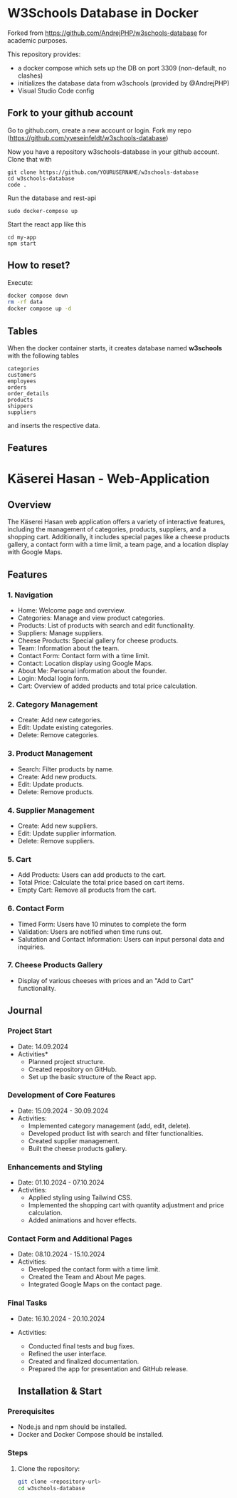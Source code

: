 
# W3Schools Database in Docker

Forked from https://github.com/AndrejPHP/w3schools-database for academic purposes.

This repository provides:

- a docker compose which sets up the DB on port 3309 (non-default, no clashes)
- initializes the database data from w3schools (provided by @AndrejPHP) 
- Visual Studio Code config

## Fork to your github account
Go to github.com, create a new account or login.
Fork my repo (https://github.com/yveseinfeldt/w3schools-database)

Now you have a repository w3schools-database in your github account.
Clone that with
```
git clone https://github.com/YOURUSERNAME/w3schools-database
cd w3schools-database
code .
```

Run the database and rest-api
```
sudo docker-compose up
```

Start the react app like this
```
cd my-app
npm start
```

## How to reset?

Execute:

```bash
docker compose down
rm -rf data
docker compose up -d
```

## Tables

When the docker container starts, it creates database named __w3schools__ with the following tables

    categories
    customers
    employees
    orders
    order_details
    products
    shippers
    suppliers
    
and inserts the respective data. 

## Features
# Käserei Hasan - Web-Application

## Overview
The Käserei Hasan web application offers a variety of interactive features, including the management of categories, products, suppliers, and a shopping cart. Additionally, it includes special pages like a cheese products gallery, a contact form with a time limit, a team page, and a location display with Google Maps.

## Features

### 1. Navigation
- Home: Welcome page and overview.
- Categories: Manage and view product categories.
- Products: List of products with search and edit functionality.
- Suppliers: Manage suppliers.
- Cheese Products: Special gallery for cheese products.
- Team: Information about the team.
- Contact Form: Contact form with a time limit.
- Contact: Location display using Google Maps.
- About Me: Personal information about the founder.
- Login: Modal login form.
- Cart: Overview of added products and total price calculation.

### 2. Category Management
- Create: Add new categories.
- Edit: Update existing categories.
- Delete: Remove categories.

### 3. Product Management
- Search: Filter products by name.
- Create: Add new products.
- Edit: Update products.
- Delete: Remove products.

### 4. Supplier Management
- Create: Add new suppliers.
- Edit: Update supplier information.
- Delete: Remove suppliers.

### 5. Cart
- Add Products: Users can add products to the cart.
- Total Price: Calculate the total price based on cart items.
- Empty Cart: Remove all products from the cart.

### 6. Contact Form
- Timed Form: Users have 10 minutes to complete the form
- Validation: Users are notified when time runs out.
- Salutation and Contact Information: Users can input personal data and inquiries.

### 7. Cheese Products Gallery
- Display of various cheeses with prices and an "Add to Cart" functionality.

## Journal

### Project Start
- Date: 14.09.2024
- Activities*
  - Planned project structure.
  - Created repository on GitHub.
  - Set up the basic structure of the React app.

### Development of Core Features
- Date: 15.09.2024 - 30.09.2024
- Activities:
  - Implemented category management (add, edit, delete).
  - Developed product list with search and filter functionalities.
  - Created supplier management.
  - Built the cheese products gallery.

### Enhancements and Styling
- Date: 01.10.2024 - 07.10.2024
- Activities:
  - Applied styling using Tailwind CSS.
  - Implemented the shopping cart with quantity adjustment and price calculation.
  - Added animations and hover effects.

### Contact Form and Additional Pages
- Date: 08.10.2024 - 15.10.2024
- Activities:
  - Developed the contact form with a time limit.
  - Created the Team and About Me pages.
  - Integrated Google Maps on the contact page.

### Final Tasks
- Date: 16.10.2024 - 20.10.2024
- Activities:
  - Conducted final tests and bug fixes.
  - Refined the user interface.
  - Created and finalized documentation.
  - Prepared the app for presentation and GitHub release.

  ## Installation & Start

### Prerequisites
- Node.js and npm should be installed.
- Docker and Docker Compose should be installed.

### Steps
1. Clone the repository:
   ```bash
   git clone <repository-url>
   cd w3schools-database
